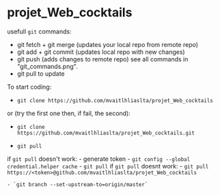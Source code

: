 # projet_Web_cocktails
usefull `git` commands: 
- git fetch + git merge (updates your local repo from remote repo)
- git add + git commit (updates local repo with new changes)
- git push (adds changes to remote repo)
see all commands in "git_commands.png".
- git pull to update

To start coding:
  - `git clone https://github.com/mvaitlhliaslta/projet_Web_cocktails`
  
  or (try the first one then, if fail, the second):
  - `git clone https://github.com/mvaitlhliaslta/projet_Web_cocktails.git`
  
  - `git pull`
 
  if `git pull` doesn't work:
    - generate token
    - `git config --global credential.helper cache`
    - `git pull`
    if `git pull` doesnt work:
      - `git pull https://<token>@github.com/mvaitlhliaslta/projet_Web_cocktails`

    - `git branch --set-upstream-to=origin/master`
    
